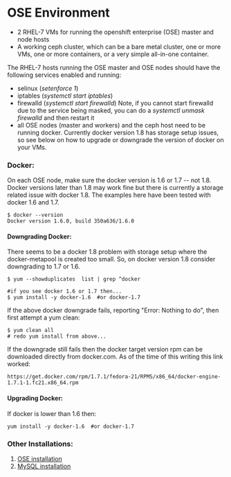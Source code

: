 OSE Environment
===============

* 2 RHEL-7 VMs for running the openshift enterprise (OSE) master and node hosts
* A working ceph cluster, which can be a bare metal cluster, one or more VMs, one or more containers, or a very simple all-in-one container.

The RHEL-7 hosts running the OSE master and OSE nodes should have the following services enabled and running:
* selinux (*setenforce 1*)
* iptables (*systemctl start iptables*)
* firewalld (*systemctl start firewalld*) Note, if you cannot start firewalld due to the service being masked, you can do a *systemctl unmask firewalld* and then restart it
* all OSE nodes (master and workers) and the ceph host need to be running docker. Currently docker version 1.8 has storage setup issues, so see below on how to upgrade or downgrade the version of docker on your VMs.

### Docker:
On each OSE node, make sure the docker version is 1.6 or 1.7 -- not 1.8. Docker versions later than 1.8 may work fine but there is currently a storage related issue with docker 1.8. The examples here have been tested with docker 1.6 and 1.7.

```
$ docker --version
Docker version 1.6.0, build 350a636/1.6.0
```

#### Downgrading Docker:
There seems to be a docker 1.8 problem with storage setup where the docker-metapool is created too small. So, on docker version 1.8 consider downgrading to 1.7 or 1.6.

```
$ yum --showduplicates  list | grep ^docker

#if you see docker 1.6 or 1.7 then...
$ yum install -y docker-1.6  #or docker-1.7
```

If the above docker downgrade fails, reporting "Error: Nothing to do", then first attempt a yum clean:

```
$ yum clean all
# redo yum install from above...
```

If the downgrade still fails then the docker target version rpm can be downloaded directly from docker.com. As of the time of this writing this link worked:

```
https://get.docker.com/rpm/1.7.1/fedora-21/RPMS/x86_64/docker-engine-1.7.1-1.fc21.x86_64.rpm
```

#### Upgrading Docker:
If docker is lower than 1.6 then:

```
yum install -y docker-1.6  #or docker-1.7
```


### Other Installations:
1. [OSE installation](OSE.md)
2. [MySQL installation](MYSQL.md)
